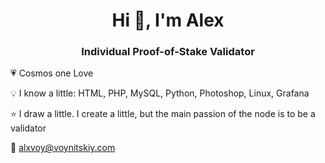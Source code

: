 <h1 align="center">Hi 👋, I'm Alex</h1>
<h3 align="center">Individual Proof-of-Stake Validator</h3>
 💗 Cosmos one Love

 💡 I know a little: HTML, PHP, MySQL, Python, Photoshop, Linux, Grafana

 ⭐ I draw a little. I create a little, but the main passion of the node is to be a validator

 💌 alxvoy@voynitskiy.com
